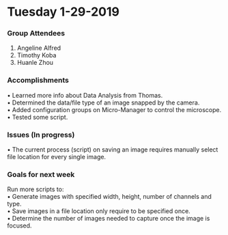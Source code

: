 # Tuesday 1-29-2019

### Group Attendees
1. Angeline Alfred
2. Timothy Koba 
3. Huanle Zhou

### Accomplishments
• Learned more info about Data Analysis from Thomas. \
• Determined the data/file type of an image snapped by the camera. \
• Added configuration groups on Micro-Manager to control the microscope.\
• Tested some script.


### Issues (In progress)
• The current process (script) on saving an image requires manually select file location for every single image.  


### Goals for next week
 Run more scripts to:\
• Generate images with specified width, height, number of channels and type.\
• Save images in a file location only require to be specified once.\
• Determine the number of images needed to capture once the image is focused.

